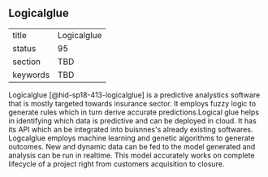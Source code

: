 ## Logicalglue


|          |             |
| -------- | ----------- |
| title    | Logicalglue |
| status   | 95          |
| section  | TBD         |
| keywords | TBD         |



Logicalglue [@hid-sp18-413-logicalglue] is a predictive analystics
software that is mostly targeted towards insurance sector. It employs
fuzzy logic to generate rules which in turn derive accurate
predictions.Logical glue helps in identifying which data is predictive
and can be deployed in cloud. It has its API which an be integrated into
buisnnes's already existing softwares. Logcalglue employs machine
learning and genetic algorithms to generate outcomes. New and dynamic
data can be fed to the model generated and analysis can be run in
realtime. This model accurately works on complete lifecycle of a project
right from customers acquisition to closure.
